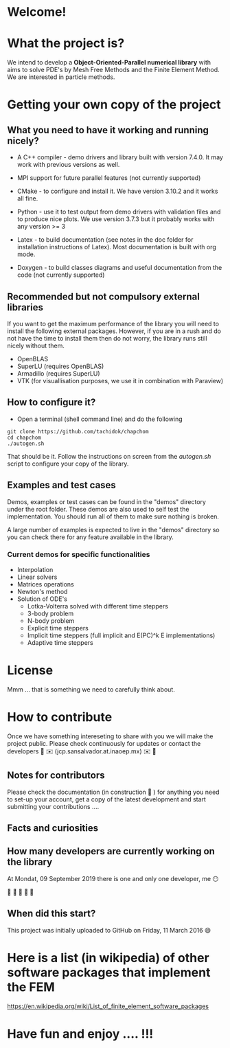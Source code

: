 # Welcome!

# What the project is?
We intend to develop a **Object-Oriented-Parallel numerical library**
with aims to solve PDE's by Mesh Free Methods and the Finite Element
Method. We are interested in particle methods.

# Getting your own copy of the project

## What you need to have it working and running nicely?
* A C++ compiler - demo drivers and library built with version
  7.4.0. It may work with previous versions as well.
  
* MPI support for future parallel features (not currently supported)

* CMake - to configure and install it. We have version 3.10.2 and it
  works all fine.

* Python - use it to test output from demo drivers with validation
  files and to produce nice plots. We use version 3.7.3 but it
  probably works with any version >= 3

* Latex - to build documentation (see notes in the doc folder for
  installation instructions of Latex). Most documentation is built
  with org mode.

* Doxygen - to build classes diagrams and useful documentation from
  the code (not currently supported)

## Recommended but not compulsory external libraries
If you want to get the maximum performance of the library you will
need to install the following external packages. However, if you are
in a rush and do not have the time to install them then do not worry,
the library runs still nicely without them.

* OpenBLAS
* SuperLU (requires OpenBLAS)
* Armadillo (requires SuperLU)
* VTK (for visuallisation purposes, we use it in combination with
  Paraview)

## How to configure it?
* Open a terminal (shell command line) and do the following

```shell
git clone https://github.com/tachidok/chapchom
cd chapchom
./autogen.sh
```

That should be it. Follow the instructions on screen from the
_autogen.sh_ script to configure your copy of the library.

## Examples and test cases

Demos, examples or test cases can be found in the "demos" directory
under the root folder. These demos are also used to self test the
implementation. You should run all of them to make sure nothing is
broken.

A large number of examples is expected to live in the "demos"
directory so you can check there for any feature available in the
library.

### Current demos for specific functionalities
* Interpolation
* Linear solvers
* Matrices operations
* Newton's method
* Solution of ODE's
  * Lotka-Volterra solved with different time steppers
  * 3-body problem
  * N-body problem
  * Explicit time steppers
  * Implicit time steppers (full implicit and E(PC)^k E
    implementations)
  * Adaptive time steppers

# License

Mmm ... that is something we need to carefully think about.

# How to contribute

Once we have something intereseting to share with you we will  make the
project public. Please check continuously for updates or contact the
developers :construction: :envelope: (jcp.sansalvador.at.inaoep.mx) :envelope: :construction:

## Notes for contributors
Please check the documentation (in construction :construction: ) for anything you need to
set-up your account, get a copy of the latest development and start
submitting your contributions ....

## Facts and curiosities

## How many developers are currently working on the library

At Mondat, 09 September 2019 there is one and only one developer, me :no_mouth:

:construction: :construction: :construction: :construction: :construction:

## When did this start?
This project was initially uploaded to GitHub on Friday, 11 March 2016
:smile:

# Here is a list (in wikipedia) of other software packages that implement the FEM

https://en.wikipedia.org/wiki/List_of_finite_element_software_packages

# Have fun and enjoy .... !!!

